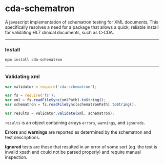 # cda-schematron
A javascript implementation of schematron testing for XML documents. This specifically resolves a need for a package that allows a quick, reliable install for validating HL7 clinical documents, such as C-CDA.

---

### Install
```
npm install cda-schematron
```
---

### Validating xml
```javascript
var validator = require('cda-schematron');

var fs = require('fs');
var xml = fs.readFileSync(xmlPath).toString();
var schematron = fs.readFileSync(schematronPath).toString();

var results = validator.validate(xml, schematron);
```
```results``` is an object containing arrays  ```errors```, ```warnings```, and ```ignoreds```.

**Errors** and **warnings** are reported as determined by the schematron and test descriptions.

**Ignored** tests are those that resulted in an error of some sort (eg. the test is invalid xpath and could not be parsed properly) and require manual inspection.
